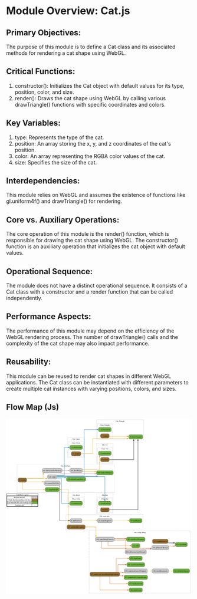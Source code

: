 # Module Overview: Cat.js

## Primary Objectives:
The purpose of this module is to define a Cat class and its associated methods for rendering a cat shape using WebGL.

## Critical Functions:
1. constructor(): Initializes the Cat object with default values for its type, position, color, and size.
2. render(): Draws the cat shape using WebGL by calling various drawTriangle() functions with specific coordinates and colors.

## Key Variables:
1. type: Represents the type of the cat.
2. position: An array storing the x, y, and z coordinates of the cat's position.
3. color: An array representing the RGBA color values of the cat.
4. size: Specifies the size of the cat.

## Interdependencies:
This module relies on WebGL and assumes the existence of functions like gl.uniform4f() and drawTriangle() for rendering.

## Core vs. Auxiliary Operations:
The core operation of this module is the render() function, which is responsible for drawing the cat shape using WebGL. The constructor() function is an auxiliary operation that initializes the cat object with default values.

## Operational Sequence:
The module does not have a distinct operational sequence. It consists of a Cat class with a constructor and a render function that can be called independently.

## Performance Aspects:
The performance of this module may depend on the efficiency of the WebGL rendering process. The number of drawTriangle() calls and the complexity of the cat shape may also impact performance.

## Reusability:
This module can be reused to render cat shapes in different WebGL applications. The Cat class can be instantiated with different parameters to create multiple cat instances with varying positions, colors, and sizes.


## Flow Map (Js)

![Flow Map (Js)](flow_map_js.png)

